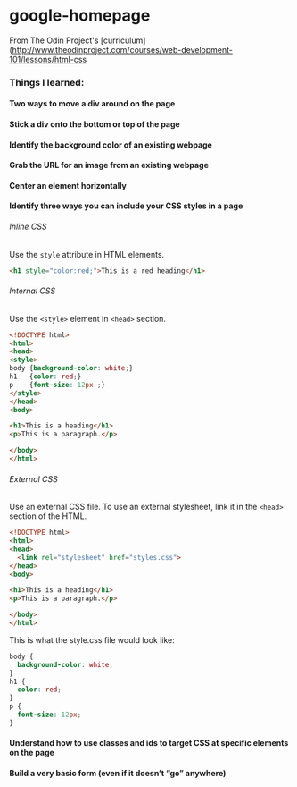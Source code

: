 # google-homepage
From The Odin Project's [curriculum](http://www.theodinproject.com/courses/web-development-101/lessons/html-css


### Things I learned: 
#### Two ways to move a div around on the page
#### Stick a div onto the bottom or top of the page
#### Identify the background color of an existing webpage
#### Grab the URL for an image from an existing webpage
#### Center an element horizontally
#### Identify three ways you can include your CSS styles in a page
###### Inline CSS
Use the `style` attribute in HTML elements.
```html
<h1 style="color:red;">This is a red heading</h1>
```

###### Internal CSS
Use the `<style>` element in `<head>` section. 
```html
<!DOCTYPE html>
<html>
<head>
<style>
body {background-color: white;}
h1   {color: red;}
p    {font-size: 12px ;}
</style>
</head>
<body>

<h1>This is a heading</h1>
<p>This is a paragraph.</p>

</body>
</html>
```

###### External CSS
Use an external CSS file. To use an external stylesheet, link it in the `<head>` section of the HTML. 

```html
<!DOCTYPE html>
<html>
<head>
  <link rel="stylesheet" href="styles.css">
</head>
<body>

<h1>This is a heading</h1>
<p>This is a paragraph.</p>

</body>
</html>
```
This is what the style.css file would look like:
```css
body {
  background-color: white;
}
h1 {
  color: red;
}
p {
  font-size: 12px;
}
```

#### Understand how to use classes and ids to target CSS at specific elements on the page

#### Build a very basic form (even if it doesn’t “go” anywhere)
